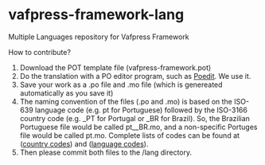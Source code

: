 vafpress-framework-lang
=======================

Multiple Languages repository for Vafpress Framework

How to contribute?

1. Download the POT template file (vafpress-framework.pot)
2. Do the translation with a PO editor program, such as [Poedit](http://www.poedit.net/download.php). We use it.
3. Save your work as a .po file and .mo file (which is genereated automatically as you save it)
4. The naming convention of the files (.po and .mo) is based on the ISO-639 language code (e.g. pt for Portuguese) followed by the ISO-3166 country code (e.g. _PT for Portugal or _BR for Brazil). So, the Brazilian Portuguese file would be called pt__BR.mo, and a non-specific Portuges file would be called pt.mo. Complete lists of codes can be found at ([country codes](http://www.gnu.org/software/gettext/manual/html_chapter/gettext_16.html#Country-Codes)) and ([language codes](http://www.gnu.org/software/gettext/manual/html_chapter/gettext_16.html#Language-Codes)).
5. Then please commit both files to the /lang directory.